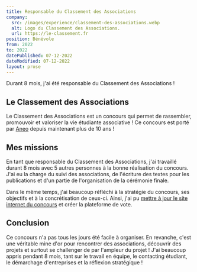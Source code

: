 ```yaml
---
title: Responsable du Classement des Associations
company:
  src: /images/experience/classement-des-associations.webp
  alt: Logo du Classement des Associations.
  url: https://le-classement.fr
position: Bénévole
from: 2022
to: 2022
datePublished: 07-12-2022
dateModified: 07-12-2022
layout: prose
---
```


Durant 8 mois, j'ai été responsable du Classement des Associations !

<!-- more -->

## Le Classement des Associations

Le Classement des Associations est un concours qui permet de rassembler, promouvoir et valoriser la vie étudiante associative ! Ce concours est porté par [Aneo](https://aneo.fr) depuis maintenant plus de 10 ans !

## Mes missions

En tant que responsable du Classement des Associations, j'ai travaillé durant 8 mois avec 5 autres personnes à la bonne réalisation du concours. J'ai eu la charge du suivi des associations, de l'écriture des textes pour les publications et d'un partie de l'organisation de la cérémonie finale.

Dans le même temps, j'ai beaucoup réfléchi à la stratégie du concours, ses objectifs et à la concrétisation de ceux-ci. Ainsi, j'ai pu [mettre à jour le site internet du concours](../2.projects/new-website-le-classement.md) et créer la plateforme de vote.

## Conclusion

Ce concours n'a pas tous les jours été facile à organiser. En revanche, c'est une véritable mine d'or pour rencontrer des associations, découvrir des projets et surtout se challenger de par l'ampleur du projet ! J'ai beaucoup appris pendant 8 mois, tant sur le travail en équipe, le contacting étudiant, le démarchage d'entreprises et la réflexion stratégique !